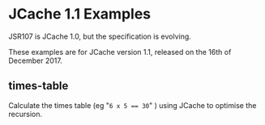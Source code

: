 # JCache 1.1 Examples

JSR107 is JCache 1.0, but the specification is evolving.

These examples are for JCache version 1.1, released on the 16th of December 2017.

## times-table

Calculate the times table (eg "`6 x 5 == 30`" ) using JCache to optimise the recursion.
